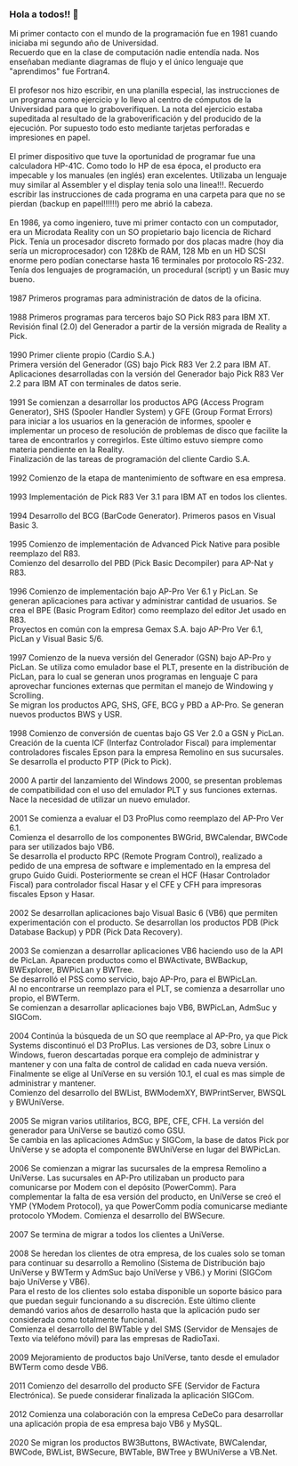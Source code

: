 ### Hola a todos!! 👋

Mi primer contacto con el mundo de la programación fue en 1981 cuando iniciaba mi segundo año de Universidad.<br/>
Recuerdo que en la clase de computación nadie entendía nada. Nos enseñaban mediante diagramas de flujo y el único lenguaje que "aprendimos" fue Fortran4.<br/><br/>
El profesor nos hizo escribir, en una planilla especial, las instrucciones de un programa como ejercicio y lo llevo al centro de cómputos de la Universidad para que lo graboverifiquen. La nota del ejercicio estaba supeditada al resultado de la graboverificación y del producido de la ejecución. Por supuesto todo esto mediante tarjetas perforadas e impresiones en papel.<br/><br/>
El primer dispositivo que tuve la oportunidad de programar fue una calculadora HP-41C. Como todo lo HP de esa época, el producto era impecable y los manuales (en inglés) eran excelentes. Utilizaba un lenguaje muy similar al Assembler y el display tenia solo una linea!!!. Recuerdo escribir las instrucciones de cada programa en una carpeta para que no se pierdan (backup en papel!!!!!!) pero me abrió la cabeza.<br/><br/>
En 1986, ya como ingeniero, tuve mi primer contacto con un computador, era un Microdata Reality con un SO propietario bajo licencia de Richard Pick. Tenía un procesador discreto formado por dos placas madre (hoy dia sería un microprocesador) con 128Kb de RAM, 128 Mb en un HD SCSI enorme pero podían conectarse hasta 16 terminales por protocolo RS-232. Tenía dos lenguajes de programación, un procedural (script) y un Basic muy bueno.<br/><br/>
1987  	Primeros programas para administración de datos de la oficina.<br/><br/>
1988  	Primeros programas para terceros bajo SO Pick R83 para IBM XT.<br/>
      	Revisión final (2.0) del Generador a partir de la versión migrada de Reality a Pick.<br/><br/>
1990	Primer cliente propio (Cardio S.A.)<br/>
	Primera versión del Generador (GS) bajo Pick R83 Ver 2.2 para IBM AT.<br/>
	Aplicaciones desarrolladas con la versión del Generador bajo Pick R83 Ver 2.2 para IBM AT con terminales de datos serie.<br/><br/>
1991	Se comienzan a desarrollar los productos APG (Access Program Generator), SHS (Spooler Handler System) y GFE (Group Format Errors) para iniciar a los usuarios en la generación de informes, spooler e implementar un proceso de resolución de problemas de disco que facilite la tarea de encontrarlos y corregirlos. Este último estuvo siempre como materia pendiente en la Reality.<br/>
	Finalización de las tareas de programación del cliente Cardio S.A.<br/><br/>
1992	Comienzo de la etapa de mantenimiento de software en esa empresa.<br/><br/>
1993	Implementación de Pick R83 Ver 3.1 para IBM AT en todos los clientes.<br/><br/>
1994	Desarrollo del BCG (BarCode Generator). Primeros pasos en Visual Basic 3.<br/><br/>
1995	Comienzo de implementación de Advanced Pick Native para posible reemplazo del R83.<br/>
	Comienzo del desarrollo del PBD (Pick Basic Decompiler) para AP-Nat y R83.<br/><br/>
1996	Comienzo de implementación bajo AP-Pro Ver 6.1 y PicLan. Se generan aplicaciones para activar y administrar cantidad de usuarios. Se crea el BPE (Basic Program Editor) como reemplazo del editor Jet usado en R83.<br/>
	Proyectos en común con la empresa Gemax S.A. bajo AP-Pro Ver 6.1, PicLan y Visual Basic 5/6.<br/><br/>
1997	Comienzo de la nueva versión del Generador (GSN) bajo AP-Pro y PicLan. Se utiliza como emulador base el PLT, presente en la distribución de PicLan, para lo cual se generan unos programas en lenguaje C para aprovechar funciones externas que permitan el manejo de Windowing y Scrolling.<br/>
	Se migran los productos APG, SHS, GFE, BCG y PBD a AP-Pro. Se generan nuevos productos BWS y USR.<br/><br/>
1998	Comienzo de conversión de cuentas bajo GS Ver 2.0 a GSN y PicLan. Creación de la cuenta ICF (Interfaz Controlador Fiscal) para implementar controladores fiscales Epson para la empresa Remolino en sus sucursales. Se desarrolla el producto PTP (Pick to Pick).<br/><br/>
2000	A partir del lanzamiento del Windows 2000, se presentan problemas de compatibilidad con el uso del emulador PLT y sus funciones externas. Nace la necesidad de utilizar un nuevo emulador.<br/><br/>
2001	Se comienza a evaluar el D3 ProPlus como reemplazo del AP-Pro Ver 6.1.<br/>
	Comienza el desarrollo de los componentes BWGrid, BWCalendar, BWCode para ser utilizados bajo VB6.<br/>
	Se desarrolla el producto RPC (Remote Program Control), realizado a pedido de una empresa de software e implementado en la empresa del grupo Guido Guidi. Posteriormente se crean el HCF (Hasar Controlador Fiscal) para controlador fiscal Hasar y el CFE y CFH para impresoras fiscales Epson y Hasar.<br/><br/>
2002	Se desarrollan aplicaciones bajo Visual Basic 6 (VB6) que permiten experimentación con el producto. Se desarrollan los productos PDB (Pick Database Backup) y PDR (Pick Data Recovery).<br/><br/>
2003	Se comienzan a desarrollar aplicaciones VB6 haciendo uso de la API de PicLan. Aparecen productos como el BWActivate, BWBackup, BWExplorer, BWPicLan y BWTree.<br/>
	Se desarrolló el PSS como servicio, bajo AP-Pro, para el BWPicLan.<br/>
	Al no encontrarse un reemplazo para el PLT, se comienza a desarrollar uno propio, el BWTerm.<br/>
	Se comienzan a desarrollar aplicaciones bajo VB6, BWPicLan, AdmSuc y SIGCom.<br/><br/>
2004	Continúa la búsqueda de un SO que reemplace al AP-Pro, ya que Pick Systems discontinuó el D3 ProPlus. Las versiones de D3, sobre Linux o Windows, fueron descartadas porque era complejo de administrar y mantener y con una falta de control de calidad en cada nueva versión.<br/>
	Finalmente se elige al UniVerse en su versión 10.1, el cual es mas simple de administrar y mantener.<br/>
	Comienzo del desarrollo del BWList, BWModemXY, BWPrintServer, BWSQL y BWUniVerse.<br/><br/>
2005	Se migran varios utilitarios, BCG, BPE, CFE, CFH. La versión del generador para UniVerse se bautizó como GSU.<br/>
	Se cambia en las aplicaciones AdmSuc y SIGCom, la base de datos Pick por UniVerse y se adopta el componente BWUniVerse en lugar del BWPicLan.<br/><br/>
2006	Se comienzan a migrar las sucursales de la empresa Remolino a UniVerse. Las sucursales en AP-Pro utilizaban un producto para comunicarse por Modem con el depósito (PowerComm). Para complementar la falta de esa versión del producto, en UniVerse se creó el YMP (YModem Protocol), ya que PowerComm podía comunicarse mediante protocolo YModem.
	Comienza el desarrollo del BWSecure.<br/><br/>
2007	Se termina de migrar a todos los clientes a UniVerse.<br/><br/>
2008	Se heredan los clientes de otra empresa, de los cuales solo se toman para continuar su desarrollo a Remolino (Sistema de Distribución bajo UniVerse y BWTerm y AdmSuc bajo UniVerse y VB6.) y Morini (SIGCom bajo UniVerse y VB6).<br/>
Para el resto de los clientes solo estaba disponible un soporte básico para que puedan seguir funcionando a su discreción. Este último cliente demandó varios años de desarrollo hasta que la aplicación pudo ser considerada como totalmente funcional.<br/>
	Comienza el desarrollo del BWTable y del SMS (Servidor de Mensajes de Texto via teléfono móvil) para las empresas de RadioTaxi.<br/><br/>
2009	Mejoramiento de productos bajo UniVerse, tanto desde el emulador BWTerm como desde VB6.<br/><br/>
2011	Comienzo del desarrollo del producto SFE (Servidor de Factura Electrónica). Se puede considerar finalizada la aplicación SIGCom.<br/><br/>
2012	Comienza una colaboración con la empresa CeDeCo para desarrollar una aplicación propia de esa empresa bajo VB6 y MySQL.<br/><br/>
2020	Se migran los productos BW3Buttons, BWActivate, BWCalendar, BWCode, BWList, BWSecure, BWTable, BWTree y BWUniVerse a VB.Net.
